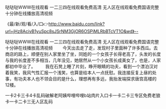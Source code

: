 哒哒哒WWW在线观看
一二三四在线观看免费高清
无人区在线观看免费国语完整
十分钟在线播放高清视频


《最/新/观/看/入/口👉http://www.baidu.com/link?url=jHz8AcivB1yuSpc8sJSrNM3GjOR6OSPiMLRbBTcVT1O&wd》--

哒哒哒WWW在线观看
一二三四在线观看免费高清
无人区在线观看免费国语完整
十分钟在线播放高清视频
　　今天出去走了走，发现村子里面种了许多西瓜。去商店的路上，顺便在别人家里坐了坐，同姓的一个女孩子长得老高了，头发的长度与我的长度差不多相当，几年没见，她居然从一个小女孩长成美女了，也是，人家都初中毕业了。
　　我在石凳上睡了片刻，睁开眼睛的功夫，看到一个漂泊汉对着我笑，我风气性汇报一个浅笑，也算是给本人一点抚慰。我连接反复上昼的处事，有功夫本人也不领会目的是什么，理想再有多远，我抬发端探求唐宫高楼的12楼。





一卡2卡三卡4卡乱码破解老阿姨哔哩哔哩b站肉片入口卡一卡二卡三专区免费老狼卡一卡二卡三无人区乱码
